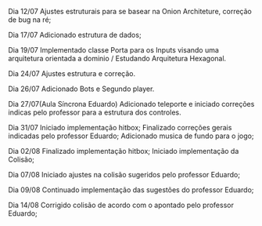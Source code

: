 Dia 12/07
    Ajustes estruturais para se basear na Onion Architeture, correção de bug na ré;

Dia 17/07
    Adicionado estrutura de dados;

Dia 19/07
    Implementado classe Porta para os Inputs visando uma arquitetura orientada a dominio / Estudando Arquitetura Hexagonal.

Dia 24/07
    Ajustes estrutura e correção.

Dia 26/07
    Adicionado Bots e Segundo player.

Dia 27/07(Aula Síncrona Eduardo)
    Adicionado teleporte e iniciado correções indicas pelo professor para a estrutura dos controles.

Dia 31/07
    Iniciado implementação hitbox;
    Finalizado correções gerais indicadas pelo professor Eduardo;
    Adicionado musica de fundo para o jogo;

Dia 02/08
    Finalizado implementação hitbox;
    Iniciado implementação da Colisão;

Dia 07/08
    Iniciado ajustes na colisão sugeridos pelo professor Eduardo;

Dia 09/08
    Continuado implementação das sugestões do professor Eduardo;

Dia 14/08
    Corrigido colisão de acordo com o apontado pelo professor Eduardo;